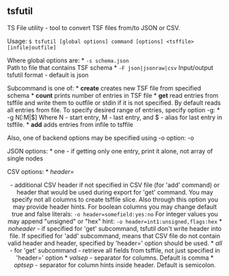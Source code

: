 ## tsfutil

TS File utility - tool to convert TSF files from/to JSON or CSV.

Usage:
`$ tsfutil [global options] command [options] <tsffile> [infile|outfile]`

Where global options are:
    * `-s schema.json`	
		Path to file that contains TSF schema
    * `-F json|jsonraw|csv` 
		Input/output tsfutil format - default is json

Subcommand is one of:
    * __create__
		creates new TSF file from specified schema
    * __count__
		prints number of entries in TSF file
    * __get__
		read entries from tsffile and write them to outfile or stdin
		if it is not specified. By default reads all entries from file.
		To specify desired range of entries, specify option -g:
          * -g N[:M|$]
		    	Where N - start entry, M - last entry, and $ - alias for last
		    	entry in tsffile. 
    * __add__
		adds entries from infile to tsffile

Also, one of backend options may be specified using -o option:
	-o <backend option>

JSON options:
	* one - if getting only one entry, print it alone, not array of single nodes

CSV options:
    * _header=<header>_ - additional CSV header if not specified in CSV file (for 'add' command) or header that would be used during export for 'get' command. You may specify not all columns to create tsffile slice. Also through this option you may provide header hints. For boolean columns you may change default true and false literals:
    	`-o header=somefield:yes:no`
    For integer values you may append "unsigned" or "hex" hint:
    	`-o header=int1:unsigned,flags:hex` 
    * _noheader_ - if specified for 'get' subcommand, tsfutil don't write header into file. If specified for 'add' subcommand, means that CSV file do not contain valid header and header, specified by 'header=' option should be used.
    * _all_ - for 'get' subcommand - retrieve all fields from tsffile, not just specified in 'header=' option
    * _valsep_ - separator for columns. Default is comma
    * _optsep_ - separator for column hints inside header. Default is semicolon.	

